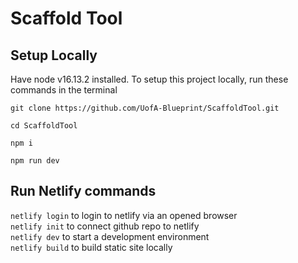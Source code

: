 # Scaffold Tool
## Setup Locally
Have node v16.13.2 installed. To setup this project locally, run these commands in the terminal
 ```
 git clone https://github.com/UofA-Blueprint/ScaffoldTool.git

cd ScaffoldTool

npm i

npm run dev
```

## Run Netlify commands
`netlify login` to login to netlify via an opened browser\
`netlify init` to connect github repo to netlify\
`netlify dev` to start a development environment\
`netlify build` to build static site locally

